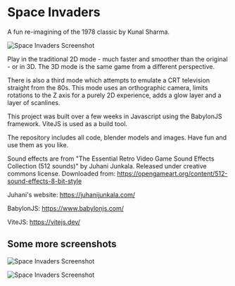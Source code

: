 # Space Invaders
A fun re-imagining of the 1978 classic by Kunal Sharma.


![Space Invaders Screenshot](https://spaceinvaders.viperfish.com.au/assets/images/space_Invaders_babylonjs_2.jpg)

Play in the traditional 2D mode - much faster and smoother than the original - or in 3D. 
The 3D mode is the same game from a different perspective.

There is also a third mode which attempts to emulate a CRT television straight from the 80s. 
This mode uses an orthographic camera, limits rotations to the Z axis for a purely 2D experience,
adds a glow layer and a layer of scanlines.

This project was built over a few weeks in Javascript using the BabylonJS framework. ViteJS is used as a build tool.

The repository includes all code, blender models and images. Have fun and use them as you like.

Sound effects are from "The Essential Retro Video Game Sound Effects Collection (512 sounds)" by Juhani Junkala. Released under creative commons license.
Downloaded from: https://opengameart.org/content/512-sound-effects-8-bit-style

Juhani's website: https://juhanijunkala.com/

BabylonJS: https://www.babylonjs.com/

ViteJS: https://vitejs.dev/

## Some more screenshots

![Space Invaders Screenshot](https://spaceinvaders.viperfish.com.au/assets/images/space_Invaders_babylonjs_3.jpg)

![Space Invaders Screenshot](https://spaceinvaders.viperfish.com.au/assets/images/space_Invaders_babylonjs_1.jpg)
